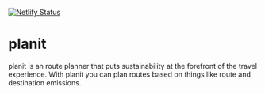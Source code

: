 [![Netlify Status](https://api.netlify.com/api/v1/badges/54264d8c-673e-4500-aaef-29030dabe4ca/deploy-status)](https://app.netlify.com/sites/planit-amadeus/deploys)

# planit

planit is an route planner that puts sustainability at the forefront of the travel experience. With planit you can plan routes based on things like route and destination emissions.

